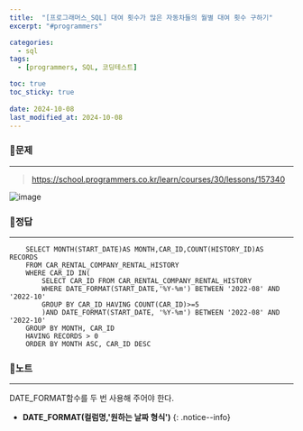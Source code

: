 ```yaml
---
title:  "[프로그래머스_SQL] 대여 횟수가 많은 자동차들의 월별 대여 횟수 구하기"
excerpt: "#programmers"

categories:
  - sql
tags:
  - [programmers, SQL, 코딩테스트]

toc: true
toc_sticky: true
 
date: 2024-10-08
last_modified_at: 2024-10-08
---
```


### 📜문제
-----
> <https://school.programmers.co.kr/learn/courses/30/lessons/157340>

![image](https://github.com/user-attachments/assets/bff8dd0d-3cea-4c44-ae70-e4275a76be3a)
  
    
### 📜정답
-----
```
    SELECT MONTH(START_DATE)AS MONTH,CAR_ID,COUNT(HISTORY_ID)AS RECORDS 
    FROM CAR_RENTAL_COMPANY_RENTAL_HISTORY 
    WHERE CAR_ID IN(
        SELECT CAR_ID FROM CAR_RENTAL_COMPANY_RENTAL_HISTORY
        WHERE DATE_FORMAT(START_DATE,'%Y-%m') BETWEEN '2022-08' AND '2022-10'
        GROUP BY CAR_ID HAVING COUNT(CAR_ID)>=5
        )AND DATE_FORMAT(START_DATE, '%Y-%m') BETWEEN '2022-08' AND '2022-10'
    GROUP BY MONTH, CAR_ID
    HAVING RECORDS > 0
    ORDER BY MONTH ASC, CAR_ID DESC
```
  
    
### 📜노트
-----
DATE_FORMAT함수를 두 번 사용해 주어야 한다.  
    
* **DATE_FORMAT(컬럼명,'원하는 날짜 형식')**
{: .notice--info} 


